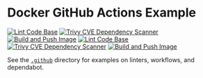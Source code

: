 # Docker GitHub Actions Example

[![Lint Code Base](https://github.com/BretFisher/github-actions-templates/actions/workflows/linter.yml/badge.svg)](https://github.com/BretFisher/github-actions-templates/actions/workflows/linter.yml)
[![Trivy CVE Dependency Scanner](https://github.com/BretFisher/github-actions-templates/actions/workflows/trivy.yml/badge.svg)](https://github.com/BretFisher/github-actions-templates/actions/workflows/trivy.yml)
[![Build and Push Image](https://github.com/BretFisher/github-actions-templates/actions/workflows/docker-build-and-push.yml/badge.svg)](https://github.com/BretFisher/github-actions-templates/actions/workflows/docker-build-and-push.yml)
[![Lint Code Base](https://github.com/BretFisher/github-actions-templates/actions/workflows/linter.yaml/badge.svg)](https://github.com/BretFisher/github-actions-templates/actions/workflows/linter.yaml)
[![Trivy CVE Dependency Scanner](https://github.com/BretFisher/github-actions-templates/actions/workflows/trivy.yaml/badge.svg)](https://github.com/BretFisher/github-actions-templates/actions/workflows/trivy.yaml)
[![Build and Push Image](https://github.com/BretFisher/github-actions-templates/actions/workflows/docker-build-and-push.yaml/badge.svg)](https://github.com/BretFisher/github-actions-templates/actions/workflows/docker-build-and-push.yaml)

See the [`.github`](.github) directory for examples on linters, workflows, and dependabot.

